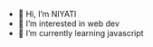 - 👋 Hi, I’m NIYATI
- 👀 I’m interested in web dev
- 🌱 I’m currently learning javascript

<!---
NIYATI986/NIYATI986 is a ✨ special ✨ repository because its `README.md` (this file) appears on your GitHub profile.
You can click the Preview link to take a look at your changes.
--->
